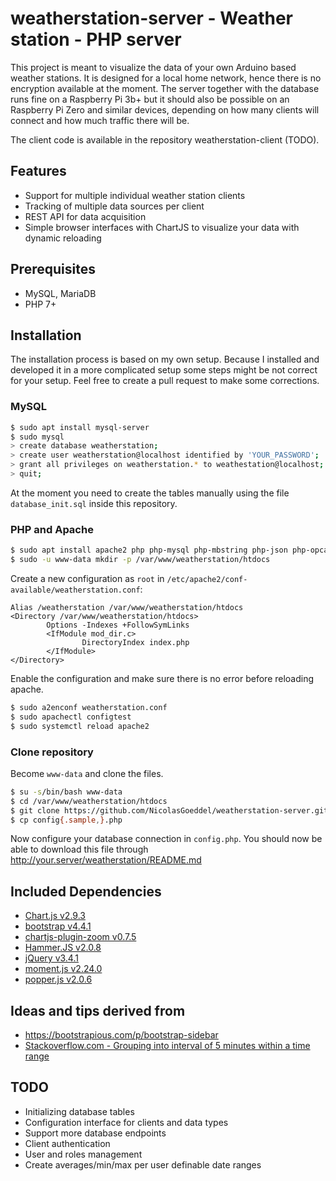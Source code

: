 # weatherstation-server - Weather station - PHP server

This project is meant to visualize the data of your own Arduino based weather stations. It is designed for a local home network, hence there is no encryption available at the moment. The server together with the database runs fine on a Raspberry Pi 3b+ but it should also be possible on an Raspberry Pi Zero and similar devices, depending on how many clients will connect and how much traffic there will be.

The client code is available in the repository weatherstation-client (TODO).

## Features

* Support for multiple individual weather station clients
* Tracking of multiple data sources per client
* REST API for data acquisition
* Simple browser interfaces with ChartJS to visualize your data with dynamic reloading

## Prerequisites

* MySQL, MariaDB
* PHP 7+

## Installation

The installation process is based on my own setup. Because I installed and developed it in a more complicated setup some steps might be not correct for your setup. Feel free to create a pull request to make some corrections.

### MySQL

```bash
$ sudo apt install mysql-server
$ sudo mysql
> create database weatherstation;
> create user weatherstation@localhost identified by 'YOUR_PASSWORD';
> grant all privileges on weatherstation.* to weathestation@localhost;
> quit;
```

At the moment you need to create the tables manually using the file `database_init.sql` inside this repository.

### PHP and Apache

```bash
$ sudo apt install apache2 php php-mysql php-mbstring php-json php-opcache
$ sudo -u www-data mkdir -p /var/www/weatherstation/htdocs
```

Create a new configuration as `root` in `/etc/apache2/conf-available/weatherstation.conf`:
```
Alias /weatherstation /var/www/weatherstation/htdocs
<Directory /var/www/weatherstation/htdocs>
        Options -Indexes +FollowSymLinks
        <IfModule mod_dir.c>
                DirectoryIndex index.php
        </IfModule>
</Directory>
```

Enable the configuration and make sure there is no error before reloading apache.
```bash
$ sudo a2enconf weatherstation.conf
$ sudo apachectl configtest
$ sudo systemctl reload apache2
```

### Clone repository

Become `www-data` and clone the files.
```bash
$ su -s/bin/bash www-data
$ cd /var/www/weatherstation/htdocs
$ git clone https://github.com/NicolasGoeddel/weatherstation-server.git .
$ cp config{.sample,}.php
```

Now configure your database connection in `config.php`. You should now be able to download this file through http://your.server/weatherstation/README.md

## Included Dependencies

* [Chart.js v2.9.3](https://github.com/chartjs/Chart.js/tree/v2.9.3)
* [bootstrap v4.4.1](https://github.com/twbs/bootstrap/tree/v4.4.1)
* [chartjs-plugin-zoom v0.7.5](https://github.com/chartjs/chartjs-plugin-zoom/tree/v0.7.5)
* [Hammer.JS v2.0.8](https://github.com/hammerjs/hammer.js/tree/v2.0.8)
* [jQuery v3.4.1](https://github.com/jquery/jquery/tree/3.4.1)
* [moment.js v2.24.0](https://github.com/moment/moment/tree/2.24.0)
* [popper.js v2.0.6](https://github.com/popperjs/popper-core/tree/v2.0.6)

## Ideas and tips derived from

* https://bootstrapious.com/p/bootstrap-sidebar
* [Stackoverflow.com - Grouping into interval of 5 minutes within a time range](https://stackoverflow.com/a/4345308/4239139)

## TODO

* Initializing database tables
* Configuration interface for clients and data types
* Support more database endpoints
* Client authentication
* User and roles management
* Create averages/min/max per user definable date ranges

